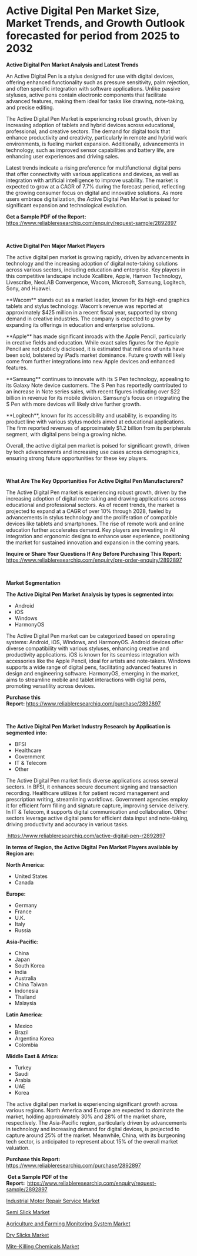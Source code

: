 <p><h1>Active Digital Pen Market Size, Market Trends, and Growth Outlook forecasted for period from 2025 to 2032</h1></p><p><strong>Active Digital Pen Market Analysis and Latest Trends</strong></p>
<p><p>An Active Digital Pen is a stylus designed for use with digital devices, offering enhanced functionality such as pressure sensitivity, palm rejection, and often specific integration with software applications. Unlike passive styluses, active pens contain electronic components that facilitate advanced features, making them ideal for tasks like drawing, note-taking, and precise editing. </p><p>The Active Digital Pen Market is experiencing robust growth, driven by increasing adoption of tablets and hybrid devices across educational, professional, and creative sectors. The demand for digital tools that enhance productivity and creativity, particularly in remote and hybrid work environments, is fueling market expansion. Additionally, advancements in technology, such as improved sensor capabilities and battery life, are enhancing user experiences and driving sales.</p><p>Latest trends indicate a rising preference for multifunctional digital pens that offer connectivity with various applications and devices, as well as integration with artificial intelligence to improve usability. The market is expected to grow at a CAGR of 7.7% during the forecast period, reflecting the growing consumer focus on digital and innovative solutions. As more users embrace digitalization, the Active Digital Pen Market is poised for significant expansion and technological evolution.</p></p>
<p><strong>Get a Sample PDF of the Report:&nbsp;</strong> <a href="https://www.reliableresearchiq.com/enquiry/request-sample/2892897?utm_campaign=103&utm_medium=2&utm_source=Github&utm_content=ia&utm_term=15032025&utm_id=active-digital-pen">https://www.reliableresearchiq.com/enquiry/request-sample/2892897</a></p>
<p>&nbsp;</p>
<p><strong>Active Digital Pen Major Market Players</strong></p>
<p><p>The active digital pen market is growing rapidly, driven by advancements in technology and the increasing adoption of digital note-taking solutions across various sectors, including education and enterprise. Key players in this competitive landscape include Xcallibre, Apple, Hanvon Technology, Livescribe, NeoLAB Convergence, Wacom, Microsoft, Samsung, Logitech, Sony, and Huawei.</p><p>**Wacom** stands out as a market leader, known for its high-end graphics tablets and stylus technology. Wacom’s revenue was reported at approximately $425 million in a recent fiscal year, supported by strong demand in creative industries. The company is expected to grow by expanding its offerings in education and enterprise solutions.</p><p>**Apple** has made significant inroads with the Apple Pencil, particularly in creative fields and education. While exact sales figures for the Apple Pencil are not publicly disclosed, it is estimated that millions of units have been sold, bolstered by iPad’s market dominance. Future growth will likely come from further integrations into new Apple devices and enhanced features.</p><p>**Samsung** continues to innovate with its S Pen technology, appealing to its Galaxy Note device customers. The S Pen has reportedly contributed to an increase in Note series sales, with recent figures indicating over $22 billion in revenue for its mobile division. Samsung's focus on integrating the S Pen with more devices will likely drive further growth.</p><p>**Logitech**, known for its accessibility and usability, is expanding its product line with various stylus models aimed at educational applications. The firm reported revenues of approximately $1.2 billion from its peripherals segment, with digital pens being a growing niche.</p><p>Overall, the active digital pen market is poised for significant growth, driven by tech advancements and increasing use cases across demographics, ensuring strong future opportunities for these key players.</p></p>
<p>&nbsp;</p>
<p><strong>What Are The Key Opportunities For Active Digital Pen Manufacturers?</strong></p>
<p><p>The Active Digital Pen market is experiencing robust growth, driven by the increasing adoption of digital note-taking and drawing applications across educational and professional sectors. As of recent trends, the market is projected to expand at a CAGR of over 10% through 2028, fueled by advancements in stylus technology and the proliferation of compatible devices like tablets and smartphones. The rise of remote work and online education further accelerates demand. Key players are investing in AI integration and ergonomic designs to enhance user experience, positioning the market for sustained innovation and expansion in the coming years.</p></p>
<p><strong>Inquire or Share Your Questions If Any Before Purchasing This Report:</strong> <a href="https://www.reliableresearchiq.com/enquiry/pre-order-enquiry/2892897?utm_campaign=103&utm_medium=2&utm_source=Github&utm_content=ia&utm_term=15032025&utm_id=active-digital-pen">https://www.reliableresearchiq.com/enquiry/pre-order-enquiry/2892897</a></p>
<p>&nbsp;</p>
<p><strong>Market Segmentation</strong></p>
<p><strong>The Active Digital Pen Market Analysis by types is segmented into:</strong></p>
<p><ul><li>Android</li><li>iOS</li><li>Windows</li><li>HarmonyOS</li></ul></p>
<p><p>The Active Digital Pen market can be categorized based on operating systems: Android, iOS, Windows, and HarmonyOS. Android devices offer diverse compatibility with various styluses, enhancing creative and productivity applications. iOS is known for its seamless integration with accessories like the Apple Pencil, ideal for artists and note-takers. Windows supports a wide range of digital pens, facilitating advanced features in design and engineering software. HarmonyOS, emerging in the market, aims to streamline mobile and tablet interactions with digital pens, promoting versatility across devices.</p></p>
<p><strong>Purchase this Report:&nbsp;</strong><a href="https://www.reliableresearchiq.com/purchase/2892897?utm_campaign=103&utm_medium=2&utm_source=Github&utm_content=ia&utm_term=15032025&utm_id=active-digital-pen">https://www.reliableresearchiq.com/purchase/2892897</a></p>
<p>&nbsp;</p>
<p><strong>The Active Digital Pen Market Industry Research by Application is segmented into:</strong></p>
<p><ul><li>BFSI</li><li>Healthcare</li><li>Government</li><li>IT & Telecom</li><li>Other</li></ul></p>
<p><p>The Active Digital Pen market finds diverse applications across several sectors. In BFSI, it enhances secure document signing and transaction recording. Healthcare utilizes it for patient record management and prescription writing, streamlining workflows. Government agencies employ it for efficient form filling and signature capture, improving service delivery. In IT & Telecom, it supports digital communication and collaboration. Other sectors leverage active digital pens for efficient data input and note-taking, driving productivity and accuracy in various tasks.</p></p>
<p><a href="https://www.reliableresearchiq.com/active-digital-pen-r2892897?utm_campaign=103&utm_medium=2&utm_source=Github&utm_content=ia&utm_term=15032025&utm_id=active-digital-pen">&nbsp;https://www.reliableresearchiq.com/active-digital-pen-r2892897</a></p>
<p><strong>In terms of Region, the Active Digital Pen Market Players available by Region are:</strong></p>
<p>
    <p> <strong> North America: </strong>
        <ul>
            <li>United States</li>
            <li>Canada</li>
        </ul>
        </p> 
    <p> <strong> Europe: </strong>
        <ul>
            <li>Germany</li>
            <li>France</li>
            <li>U.K.</li>
            <li>Italy</li>
            <li>Russia</li>
        </ul>
        </p> 
    <p> <strong> Asia-Pacific: </strong>
        <ul>
            <li>China</li>
            <li>Japan</li>
            <li>South Korea</li>
            <li>India</li>
            <li>Australia</li>
            <li>China Taiwan</li>
            <li>Indonesia</li>
            <li>Thailand</li>
            <li>Malaysia</li>
        </ul>
        </p> 
    <p> <strong> Latin America: </strong>
        <ul>
            <li>Mexico</li>
            <li>Brazil</li>
            <li>Argentina Korea</li>
            <li>Colombia</li>
        </ul>
        </p> 
    <p> <strong> Middle East & Africa: </strong>
        <ul>
            <li>Turkey</li>
            <li>Saudi</li>
            <li>Arabia</li>
            <li>UAE</li>
            <li>Korea</li>
        </ul>
    </p>
    </p>
<p><p>The active digital pen market is experiencing significant growth across various regions. North America and Europe are expected to dominate the market, holding approximately 30% and 28% of the market share, respectively. The Asia-Pacific region, particularly driven by advancements in technology and increasing demand for digital devices, is projected to capture around 25% of the market. Meanwhile, China, with its burgeoning tech sector, is anticipated to represent about 15% of the overall market valuation.</p></p>
<p><strong>Purchase this Report: </strong><a href="https://www.reliableresearchiq.com/purchase/2892897?utm_campaign=103&utm_medium=2&utm_source=Github&utm_content=ia&utm_term=15032025&utm_id=active-digital-pen">https://www.reliableresearchiq.com/purchase/2892897</a></p>
<p>&nbsp;<strong>Get a Sample PDF of the Report:&nbsp;&nbsp;</strong><a href="https://www.reliableresearchiq.com/enquiry/request-sample/2892897?utm_campaign=103&utm_medium=2&utm_source=Github&utm_content=ia&utm_term=15032025&utm_id=active-digital-pen">https://www.reliableresearchiq.com/enquiry/request-sample/2892897</a></p>
<p><strong></strong></p>
<p><p><a href="https://github.com/brinnoifon/Market-Research-Report-List-1/blob/main/industrial-motor-repair-service-market.md?utm_campaign=103&utm_medium=2&utm_source=Github&utm_content=ia&utm_term=15032025&utm_id=active-digital-pen">Industrial Motor Repair Service Market</a></p><p><a href="https://github.com/snapetylerho/Market-Research-Report-List-1/blob/main/semi-slick-market.md?utm_campaign=103&utm_medium=2&utm_source=Github&utm_content=ia&utm_term=15032025&utm_id=active-digital-pen">Semi Slick Market</a></p><p><a href="https://github.com/trenkkwasek84/Market-Research-Report-List-1/blob/main/agriculture-and-farming-monitoring-system-market.md?utm_campaign=103&utm_medium=2&utm_source=Github&utm_content=ia&utm_term=15032025&utm_id=active-digital-pen">Agriculture and Farming Monitoring System Market</a></p><p><a href="https://github.com/rjaibiagha/Market-Research-Report-List-1/blob/main/dry-slicks-market.md?utm_campaign=103&utm_medium=2&utm_source=Github&utm_content=ia&utm_term=15032025&utm_id=active-digital-pen">Dry Slicks Market</a></p><p><a href="https://github.com/sulvantomppa/Market-Research-Report-List-1/blob/main/mite-killing-chemicals-market.md?utm_campaign=103&utm_medium=2&utm_source=Github&utm_content=ia&utm_term=15032025&utm_id=active-digital-pen">Mite-Killing Chemicals Market</a></p></p>